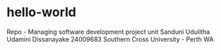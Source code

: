 # hello-world
Repo - Managing software development project unit
Sanduni Udulitha Udamini Dissanayake
24009683
Southern Cross University - Perth WA
